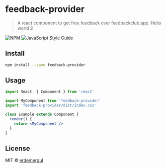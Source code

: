 # feedback-provider

> A react component to get free feedback over feedbackclub.app. Hello world 2

[![NPM](https://img.shields.io/npm/v/feedback-provider.svg)](https://www.npmjs.com/package/feedback-provider) [![JavaScript Style Guide](https://img.shields.io/badge/code_style-standard-brightgreen.svg)](https://standardjs.com)

## Install

```bash
npm install --save feedback-provider
```

## Usage

```jsx
import React, { Component } from 'react'

import MyComponent from 'feedback-provider'
import 'feedback-provider/dist/index.css'

class Example extends Component {
  render() {
    return <MyComponent />
  }
}
```

## License

MIT © [erdemergul](https://github.com/erdemergul)
